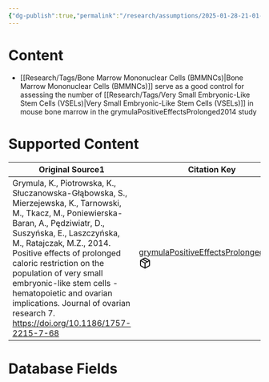 ```yaml
---
{"dg-publish":true,"permalink":"/research/assumptions/2025-01-28-21-01-20/","updated":"2025-01-28T21:01:20-05:00"}
---
```


# Content
- [[Research/Tags/Bone Marrow Mononuclear Cells (BMMNCs)\|Bone Marrow Mononuclear Cells (BMMNCs)]] serve as a good control for assessing the number of [[Research/Tags/Very Small Embryonic-Like Stem Cells (VSELs)\|Very Small Embryonic-Like Stem Cells (VSELs)]] in mouse bone marrow in the grymulaPositiveEffectsProlonged2014 study
# Supported Content
<div><table class="dataview table-view-table"><thead class="table-view-thead"><tr class="table-view-tr-header"><th class="table-view-th"><span>Original Source</span><span class="dataview small-text">1</span></th><th class="table-view-th"><span>Citation Key</span></th></tr></thead><tbody class="table-view-tbody"><tr><td><span>Grymula, K., Piotrowska, K., Słuczanowska-Głąbowska, S., Mierzejewska, K., Tarnowski, M., Tkacz, M., Poniewierska-Baran, A., Pędziwiatr, D., Suszyńska, E., Laszczyńska, M., Ratajczak, M.Z., 2014. Positive effects of prolonged caloric restriction on the population of very small embryonic-like stem cells - hematopoietic and ovarian implications. Journal of ovarian research 7. <a rel="noopener nofollow" class="external-link" href="https://doi.org/10.1186/1757-2215-7-68" target="_blank">https://doi.org/10.1186/1757-2215-7-68</a></span></td><td><span><a data-tooltip-position="top" aria-label="Research/Evidence Sources/grymulaPositiveEffectsProlonged2014.md" data-href="Research/Evidence Sources/grymulaPositiveEffectsProlonged2014.md" href="Research/Evidence Sources/grymulaPositiveEffectsProlonged2014.md" class="internal-link" target="_blank" rel="noopener nofollow" fileclass-name="Research Links">grymulaPositiveEffectsProlonged2014</a><a class="metadata-menu fileclass-icon"><svg xmlns="http://www.w3.org/2000/svg" width="24" height="24" viewBox="0 0 24 24" fill="none" stroke="currentColor" stroke-width="2" stroke-linecap="round" stroke-linejoin="round" class="svg-icon lucide-package"><path d="m7.5 4.27 9 5.15"></path><path d="M21 8a2 2 0 0 0-1-1.73l-7-4a2 2 0 0 0-2 0l-7 4A2 2 0 0 0 3 8v8a2 2 0 0 0 1 1.73l7 4a2 2 0 0 0 2 0l7-4A2 2 0 0 0 21 16Z"></path><path d="m3.3 7 8.7 5 8.7-5"></path><path d="M12 22V12"></path></svg></a></span></td></tr></tbody></table></div>

# Database Fields